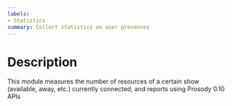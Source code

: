 ```yaml
---
labels:
- Statistics
summary: Collect statistics on user presences
---
```


Description
===========

This module measures the number of resources of a certain show (available,
away, etc.) currently connected, and reports using Prosody 0.10 APIs
